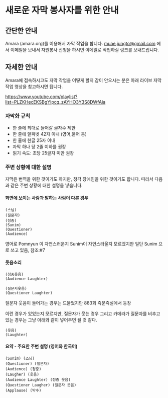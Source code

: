  
# 새로운 자막 봉사자를 위한 안내

## 간단한 안내
Amara (amara.org)를 이용해서 자막 작업을 합니다. muae.jungto@gmail.com 에서 이메일을 보내서 자원봉사 신청을 하시면 이메일로 작업하실 링크를 보내드립니다.

## 자세한 안내

Amara에 접속하시고도 자막 작업을 어떻게 할지 감이 안오시는 분은 아래 라이브 자막 작업 영상을 참고하시면 됩니다.

https://www.youtube.com/playlist?list=PLZKHecEKSBgYlpcq_zAYHO3Y3S8DWfAia

### 자막화 규칙
* 한 줄에 최대로 들어갈 글자수 제한
 * 한 줄에 알파벳 42자 이내 (영어,불어 등)
 * 한 줄에 한글 25자 이내
* 자막 하나 당 2줄 이하를 권장
* 읽기 속도: 초당 25글자 미만 권장

### 주변 상황에 대한 설명

자막은 번역을 위한 것이기도 하지만, 청각 장애인을 위한 것이기도 합니다. 따라서 다음과 같은 주변 상황에 대한 설명을 넣습니다.

#### 화면에 보이는 사람과 말하는 사람이 다른 경우

```
(스님)
(질문자)
(청중)
(Sunim)
(Questioner)
(Audience)
```

영어로 Pomnyun 이 자연스러운지 Sunim이 자연스러울지 모르겠지만
일단 Sunim 으로 쓰고 있음, 참조:#7

#### 웃음소리
```
(청중웃음)
(Audience Laughter)

(질문자웃음)
(Questioner Laughter)
```
질문자 웃음이 들어가는 경우는 드물었지만 883회 즉문즉설에서 등장

이런 경우가 있었는지 모르지만, 질문자가 웃는 경우 그리고 카메라가 질문자를 비추고 있는 경우는
그냥 아래와 같이 넣어주면 될 것 같다.
```
(웃음)
(Laughter)
```

#### 요약 - 주요한 주변 설명 (영어와 한국어)
```
(Sunim) (스님)
(Questioner) (질문자)
(Audience) (청중)
(Laugher) (웃음)
(Audience Laughter) (청중 웃음)
(Questioner Laugher) (질문자 웃음)
(Applause) (박수)
```
